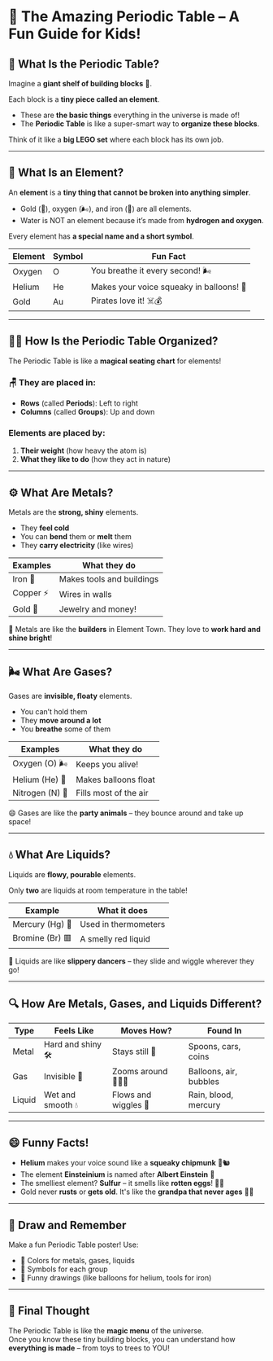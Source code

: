 
# 🧪 The Amazing Periodic Table – A Fun Guide for Kids!

## 👋 What Is the Periodic Table?

Imagine a **giant shelf of building blocks** 🧱.

Each block is a **tiny piece called an element**.

- These are **the basic things** everything in the universe is made of!
- The **Periodic Table** is like a super-smart way to **organize these blocks**.

Think of it like a **big LEGO set** where each block has its own job.

---

## 🧱 What Is an Element?

An **element** is a **tiny thing that cannot be broken into anything simpler**.

- Gold (🥇), oxygen (🌬️), and iron (🔩) are all elements.
- Water is NOT an element because it’s made from **hydrogen and oxygen**.

Every element has **a special name and a short symbol**.

| Element | Symbol | Fun Fact |
|--------|--------|-----------|
| Oxygen | O      | You breathe it every second! 🌬️ |
| Helium | He     | Makes your voice squeaky in balloons! 🎈 |
| Gold   | Au     | Pirates love it! ☠️💰 |

---

## 🧙‍♂️ How Is the Periodic Table Organized?

The Periodic Table is like a **magical seating chart** for elements!

### 🪑 They are placed in:

- **Rows** (called **Periods**): Left to right
- **Columns** (called **Groups**): Up and down

### Elements are placed by:

1. **Their weight** (how heavy the atom is)
2. **What they like to do** (how they act in nature)

---

## ⚙️ What Are Metals?

Metals are the **strong, shiny** elements.

- They **feel cold**
- You can **bend** them or **melt** them
- They **carry electricity** (like wires)

| Examples | What they do |
|----------|--------------|
| Iron 🔩  | Makes tools and buildings |
| Copper ⚡ | Wires in walls |
| Gold 💍   | Jewelry and money! |

👦 Metals are like the **builders** in Element Town. They love to **work hard and shine bright**!

---

## 🌬️ What Are Gases?

Gases are **invisible, floaty** elements.

- You can’t hold them
- They **move around a lot**
- You **breathe** some of them

| Examples | What they do |
|----------|--------------|
| Oxygen (O) 🌬️ | Keeps you alive! |
| Helium (He) 🎈 | Makes balloons float |
| Nitrogen (N) 💨 | Fills most of the air |

😄 Gases are like the **party animals** – they bounce around and take up space!

---

## 💧 What Are Liquids?

Liquids are **flowy, pourable** elements.

Only **two** are liquids at room temperature in the table!

| Example | What it does |
|---------|--------------|
| Mercury (Hg) 🧪 | Used in thermometers |
| Bromine (Br) 🟥 | A smelly red liquid |

🧪 Liquids are like **slippery dancers** – they slide and wiggle wherever they go!

---

## 🔍 How Are Metals, Gases, and Liquids Different?

| Type    | Feels Like       | Moves How?         | Found In |
|---------|------------------|--------------------|----------|
| Metal   | Hard and shiny 🛠️ | Stays still 🧍       | Spoons, cars, coins |
| Gas     | Invisible 💨      | Zooms around 🏃‍♂️💨   | Balloons, air, bubbles |
| Liquid  | Wet and smooth 💧 | Flows and wiggles 💃 | Rain, blood, mercury |

---

## 😄 Funny Facts!

- **Helium** makes your voice sound like a **squeaky chipmunk** 🎤🐿️
- The element **Einsteinium** is named after **Albert Einstein** 🧠
- The smelliest element? **Sulfur** – it smells like **rotten eggs**! 🥚😖
- Gold never **rusts** or **gets old**. It's like the **grandpa that never ages** 👴✨

---

## 🎨 Draw and Remember

Make a fun Periodic Table poster! Use:

- 🎨 Colors for metals, gases, liquids
- 🧩 Symbols for each group
- 🤪 Funny drawings (like balloons for helium, tools for iron)

---

## 🧪 Final Thought

The Periodic Table is like the **magic menu** of the universe.  
Once you know these tiny building blocks, you can understand how **everything is made** – from toys to trees to YOU!

